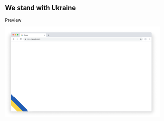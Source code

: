 ## We stand with Ukraine 

Preview

![](https://github.com/developer-ongar/stop-war-in-ukraine/blob/main/preview.png)
